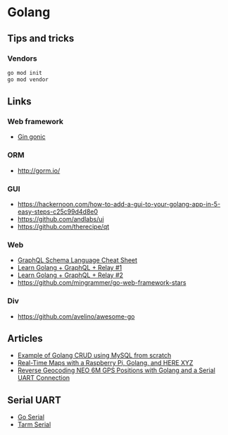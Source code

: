 # Golang

## Tips and tricks

### Vendors

```sh
go mod init
go mod vendor
```

## Links

### Web framework

- [Gin gonic](https://gin-gonic.com/)

### ORM

- <http://gorm.io/>

### GUI

- <https://hackernoon.com/how-to-add-a-gui-to-your-golang-app-in-5-easy-steps-c25c99d4d8e0>
- <https://github.com/andlabs/ui>
- <https://github.com/therecipe/qt>

### Web

- [GraphQL Schema Language Cheat Sheet](https://wehavefaces.net/graphql-shorthand-notation-cheatsheet-17cd715861b6)
- [Learn Golang + GraphQL + Relay #1](https://wehavefaces.net/learn-golang-graphql-relay-1-e59ea174a902)
- [Learn Golang + GraphQL + Relay #2](https://wehavefaces.net/learn-golang-graphql-relay-2-a56cbcc3e341)
- <https://github.com/mingrammer/go-web-framework-stars>

### Div

- <https://github.com/avelino/awesome-go>

## Articles

- [Example of Golang CRUD using MySQL from scratch](https://www.golangprograms.com/example-of-golang-crud-using-mysql-from-scratch.html)
- [Real-Time Maps with a Raspberry Pi, Golang, and HERE XYZ](https://developer.here.com/blog/real-time-maps-with-a-raspberry-pi-golang-and-here-xyz)
- [Reverse Geocoding NEO 6M GPS Positions with Golang and a Serial UART Connection](https://developer.here.com/blog/reverse-geocoding-neo-6m-gps-positions-with-golang-and-a-serial-uart-connection)

## Serial UART

- [Go Serial](https://github.com/jacobsa/go-serial)
- [Tarm Serial](https://github.com/tarm/serial)
